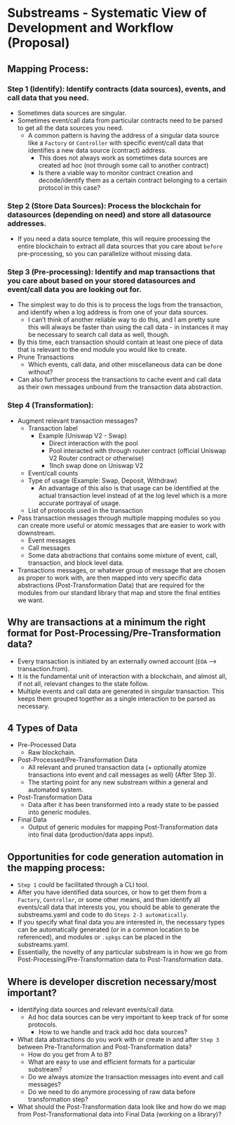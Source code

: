 # Substreams - Systematic View of Development and Workflow (Proposal) 

## Mapping Process:

### Step 1 (Identify): Identify contracts (data sources), events, and call data that you need.
- Sometimes data sources are singular.
- Sometimes event/call data from particular contracts need to be parsed to get all the data sources you need.
    - A common pattern is having the address of a singular data source like a `Factory` or `Controller` with specific event/call data that identifies a new data source (contract) address.
        - This does not always work as sometimes data sources are created ad hoc (not through some call to another contract)
        - Is there a viable way to monitor contract creation and decode/identify them as a certain contract belonging to a certain protocol in this case?

### Step 2 (Store Data Sources): Process the blockchain for datasources (depending on need) and store all datasource addresses.
- If you need a data source template, this will require processing the entire blockchain to extract all data sources that you care about `before` pre-processing, so you can parallelize without missing data.

### Step 3 (Pre-processing): Identify and map transactions that you care about based on your stored datasources and event/call data you are looking out for.
- The simplest way to do this is to process the logs from the transaction, and identify when a log address is from one of your data sources.
    - I can’t think of another reliable way to do this, and I am pretty sure this will always be faster than using the call data - in instances it may be necessary to search call data as well, though.
- By this time, each transaction should contain at least one piece of data that is relevant to the end module you would like to create.
- Prune Transactions
    - Which events, call data, and other miscellaneous data can be done without?
- Can also further process the transactions to cache event and call data as their own messages unbound from the transaction data abstraction.

### Step 4 (Transformation):
- Augment relevant transaction messages?
    - Transaction label
        - Example (Uniswap V2 - Swap)
            - Direct interaction with the pool
            - Pool interacted with through router contract (official Uniswap V2 Router contract or otherwise)
            - 1Inch swap done on Uniswap V2
    - Event/call counts
    - Type of usage (Example: Swap, Deposit, Withdraw)
      - An advantage of this also is that usage can be identified at the actual transaction level instead of at the log level which is a more accurate portrayal of usage.
    - List of protocols used in the transaction
- Pass transaction messages through multiple mapping modules so you can create more useful or atomic messages that are easier to work with downstream.
    - Event messages
    - Call messages
    - Some data abstractions that contains some mixture of event, call, transaction, and block level data.
- Transactions messages, or whatever group of message that are chosen as proper to work with, are then mapped into very specific data abstractions (Post-Transformation Data) that are required for the modules from our standard library that map and store the final entities we want.

## Why are transactions at a minimum the right format for Post-Processing/Pre-Transformation data?
- Every transaction is initiated by an externally owned account (`EOA` --> transaction.from).
- It is the fundamental unit of interaction with a blockchain, and almost all, if not all, relevant changes to the state follow.
- Multiple events and call data are generated in singular transaction. This keeps them grouped together as a single interaction to be parsed as necessary.

## 4 Types of Data
- Pre-Processed Data
    - Raw blockchain.
- Post-Processed/Pre-Transformation Data
    - All relevant and pruned transaction data (+ optionally atomize transactions into event and call messages as well) (After Step 3).
    - The starting point for any new substream within a general and automated system.
- Post-Transformation Data
    - Data after it has been transformed into a ready state to be passed into generic modules.
- Final Data
    - Output of generic modules for mapping Post-Transformation data into final data (production/data apps input).

## Opportunities for code generation automation in the mapping process:
- `Step 1` could be facilitated through a CLI tool.
- After you have identified data sources, or how to get them from a `Factory`, `Controller`, or some other means, and then identify all events/call data that interests you, you should be able to generate the substreams.yaml and code to do `Steps 2-3 automatically`.
- If you specify what final data you are interested in, the necessary types can be automatically generated (or in a common location to be referenced), and modules or `.spkgs` can be placed in the substreams.yaml.
- Essentially, the novelty of any particular substream is in how we go from Post-Processing/Pre-Transformation data to Post-Transformation data.

## Where is developer discretion necessary/most important?
- Identifying data sources and relevant events/call data.
    - Ad hoc data sources can be very important to keep track of for some protocols.
        - How to we handle and track add hoc data sources?
- What data abstractions do you work with or create in and after `Step 3` between Pre-Transformation and Post-Transformation data?
    - How do you get from A to B?
    - What are easy to use and efficient formats for a particular substream?
    - Do we always atomize the transaction messages into event and call messages?
    - Do we need to do anymore processing of raw data before transformation step?
- What should the Post-Transformation data look like and how do we map from Post-Transformational data into Final Data (working on a library)? 


